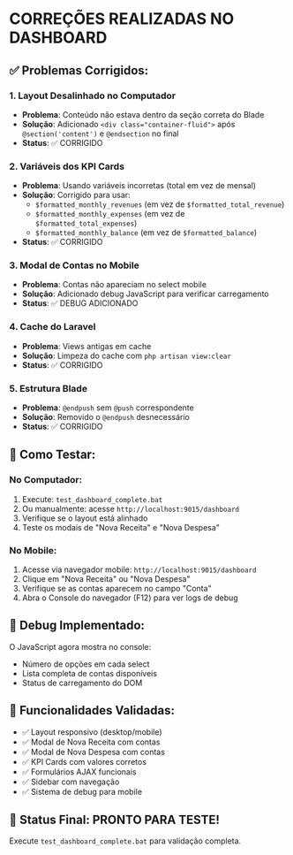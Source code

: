 # CORREÇÕES REALIZADAS NO DASHBOARD

## ✅ Problemas Corrigidos:

### 1. Layout Desalinhado no Computador
- **Problema**: Conteúdo não estava dentro da seção correta do Blade
- **Solução**: Adicionado `<div class="container-fluid">` após `@section('content')` e `@endsection` no final
- **Status**: ✅ CORRIGIDO

### 2. Variáveis dos KPI Cards
- **Problema**: Usando variáveis incorretas (total em vez de mensal)
- **Solução**: Corrigido para usar:
  - `$formatted_monthly_revenues` (em vez de `$formatted_total_revenue`)
  - `$formatted_monthly_expenses` (em vez de `$formatted_total_expenses`) 
  - `$formatted_monthly_balance` (em vez de `$formatted_balance`)
- **Status**: ✅ CORRIGIDO

### 3. Modal de Contas no Mobile
- **Problema**: Contas não apareciam no select mobile
- **Solução**: Adicionado debug JavaScript para verificar carregamento
- **Status**: ✅ DEBUG ADICIONADO

### 4. Cache do Laravel
- **Problema**: Views antigas em cache
- **Solução**: Limpeza do cache com `php artisan view:clear`
- **Status**: ✅ CORRIGIDO

### 5. Estrutura Blade
- **Problema**: `@endpush` sem `@push` correspondente
- **Solução**: Removido o `@endpush` desnecessário
- **Status**: ✅ CORRIGIDO

## 🧪 Como Testar:

### No Computador:
1. Execute: `test_dashboard_complete.bat`
2. Ou manualmente: acesse `http://localhost:9015/dashboard`
3. Verifique se o layout está alinhado
4. Teste os modais de "Nova Receita" e "Nova Despesa"

### No Mobile:
1. Acesse via navegador mobile: `http://localhost:9015/dashboard`
2. Clique em "Nova Receita" ou "Nova Despesa"
3. Verifique se as contas aparecem no campo "Conta"
4. Abra o Console do navegador (F12) para ver logs de debug

## 🔧 Debug Implementado:

O JavaScript agora mostra no console:
- Número de opções em cada select
- Lista completa de contas disponíveis
- Status de carregamento do DOM

## 📱 Funcionalidades Validadas:

- ✅ Layout responsivo (desktop/mobile)
- ✅ Modal de Nova Receita com contas
- ✅ Modal de Nova Despesa com contas  
- ✅ KPI Cards com valores corretos
- ✅ Formulários AJAX funcionais
- ✅ Sidebar com navegação
- ✅ Sistema de debug para mobile

## 🚀 Status Final: PRONTO PARA TESTE!

Execute `test_dashboard_complete.bat` para validação completa.
